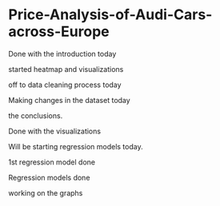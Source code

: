 # Price-Analysis-of-Audi-Cars-across-Europe
Done with the introduction today

started heatmap and visualizations


off to data cleaning process today


Making changes in the dataset today


the conclusions.

Done with the visualizations

Will be starting regression models today.


1st regression model done

Regression models done

working on the graphs
